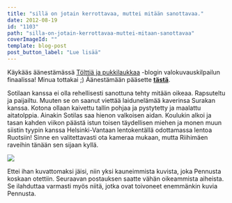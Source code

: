 ```yaml
---
title: "sillä on jotain kerrottavaa, muttei mitään sanottavaa."
date: 2012-08-19
id: "1103"
path: "silla-on-jotain-kerrottavaa-muttei-mitaan-sanottavaa"
coverImageId: ""
template: blog-post
post_button_label: "Lue lisää"
---
```


Käykääs äänestämässä [Tölttiä ja pukkilaukkaa](http://tolttiajapukkilaukkaa.blogspot.fi/) -blogin valokuvauskilpailun finaalissa! Minua tottakai ;) Äänestämään pääsette [**tästä**](http://tolttiajapukkilaukkaa.blogspot.fi/2012/08/valokuvauskilpailun-finalistit.html).

Sotilaan kanssa ei olla rehellisesti sanottuna tehty mitään oikeaa. Rapsuteltu ja paijailtu. Muuten se on saanut viettää laidunelämää kaverinsa Surakan kanssa. Kotona ollaan kaivettu tallin pohjaa ja pystytetty ja maalattu aitatolppia. Ainakin Sotilas saa hienon valkoisen aidan. Koulukin alkoi ja tasan kahden viikon päästä istun toisen täydellisen miehen ja monen muun siistin tyypin kanssa Helsinki-Vantaan lentokentällä odottamassa lentoa Ruotsiin! Sinne en valitettavasti ota kameraa mukaan, mutta Riihimäen raveihin tänään sen sijaan kyllä.

[![](/images/IMG_6082_.jpg)](http://2.bp.blogspot.com/-huRUHh0-4hc/UDCwx_mNnqI/AAAAAAAABDw/T4s98OHVM3g/s1600/IMG_6082_.jpg)

Ettei ihan kuvattomaksi jäisi, niin yksi kauneimmista kuvista, joka Pennusta koskaan otettiin. Seuraavan postauksen saatte vähän oikeammista aiheista. Se ilahduttaa varmasti myös niitä, jotka ovat toivoneet enemmänkin kuvia Pennusta.
